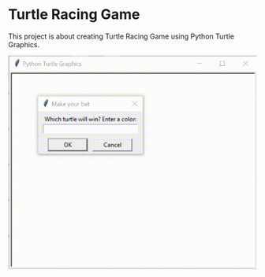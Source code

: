 # Turtle Racing Game
This project is about creating Turtle Racing Game using Python Turtle Graphics.

![alt-text](turtle-racing.gif)